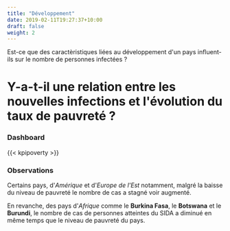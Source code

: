 ```yaml
---
title: "Développement"
date: 2019-02-11T19:27:37+10:00
draft: false
weight: 2
---
```


Est-ce que des caractèristiques liées au développement d'un pays influent-ils sur le nombre de personnes infectées ?

# Y-a-t-il une relation entre les nouvelles infections et l'évolution du taux de pauvreté ?
### Dashboard
{{< kpipoverty >}}

### Observations
Certains pays, d'*Amérique* et d'*Europe de l'Est* notamment, malgré la baisse du niveau de pauvreté le nombre de cas a stagné voir augmenté.

En revanche, des pays d'*Afrique* comme le **Burkina Fasa**, le **Botswana** et le **Burundi**, le nombre de cas de personnes atteintes du SIDA a diminué en même temps que le niveau de pauvreté du pays.